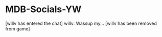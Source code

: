 # MDB-Socials-YW
[willv has entered the chat]
willv: Wassup my...
[willv has been removed from game]
